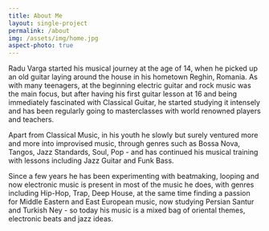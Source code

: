 ```yaml
---
title: About Me
layout: single-project
permalink: /about
img: /assets/img/home.jpg
aspect-photo: true
---
```


Radu Varga started his musical journey at the age of 14, when he picked up an old guitar laying around the house in his hometown Reghin, Romania. As with many teenagers, at the beginning electric guitar and rock music was the main focus, but after having his first guitar lesson at 16 and being immediately fascinated with Classical Guitar, he started studying it intensely and has been regularly going to masterclasses with world renowned players and teachers.

Apart from Classical Music, in his youth he slowly but surely ventured more and more into improvised music, through genres such as Bossa Nova, Tangos, Jazz Standards, Soul, Pop - and has continued his musical training with lessons including Jazz Guitar and Funk Bass.

Since a few years he has been experimenting with beatmaking, looping and now electronic music is present in most of the music he does, with genres including Hip-Hop, Trap, Deep House, at the same time finding a passion for Middle Eastern and East European music, now studying Persian Santur and Turkish Ney - so today his music is a mixed bag of oriental themes, electronic beats and jazz ideas.